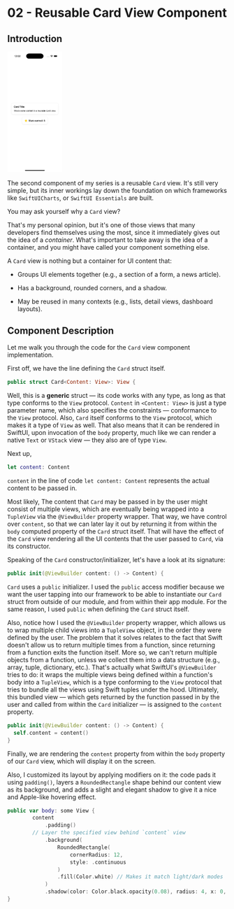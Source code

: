 # 02 - Reusable Card View Component

## Introduction

<img src="./Card.png" width="25%" height="25%"/>

The second component of my series is a reusable `Card` view. It's still very simple, but its inner workings lay down the foundation on which frameworks like `SwiftUICharts`, or `SwiftUI Essentials` are built.

You may ask yourself why a `Card` view?

That's my personal opinion, but it's one of those views that many developers find themselves using the most, since it immediately gives out the idea of a _container_. What's important to take away is the idea of a container, and you might have called your component something else.

A `Card` view is nothing but a container for UI content that:

- Groups UI elements together (e.g., a section of a form, a news article).

- Has a background, rounded corners, and a shadow.

- May be reused in many contexts (e.g., lists, detail views, dashboard layouts).

## Component Description

Let me walk you through the code for the `Card` view component implementation.

First off, we have the line defining the `Card` struct itself.

```swift
public struct Card<Content: View>: View {
```

Well, this is a **generic** struct — its code works with any type, as long as that type conforms to the `View` protocol. `Content` in `<Content: View>` is just a type parameter name, which also specifies the constraints — conformance to the `View` protocol. Also, `Card` itself conforms to the `View` protocol, which makes it a type of `View` as well. That also means that it can be rendered in SwiftUI, upon invocation of the `body` property, much like we can render a native `Text` or `VStack` view — they also are of type `View`.

Next up,

```swift
let content: Content
```

`content` in the line of code `let content: Content` represents the actual content to be passed in. 

Most likely, The content that `Card` may be passed in by the user might consist of multiple views, which are eventually being wrapped into a `TupleView` via the `@ViewBuilder` property wrapper. That way, we have control over `content`, so that we can later lay it out by returning it from within the `body` computed property of the `Card` struct itself. That will have the effect of the `Card` view rendering all the UI contents that the user passed to `Card`, via its constructor.

Speaking of the `Card` constructor/initializer, let's have a look at its signature:

```swift
public init(@ViewBuilder content: () -> Content) {
```

`Card` uses a `public` initializer. I used the `public` access modifier because we want the user tapping into our framework to be able to instantiate our `Card` struct from outside of our module, and from within their app module. For the same reason, I used `public` when defining the `Card` struct itself.

Also, notice how I used the `@ViewBuilder` property wrapper, which allows us to wrap multiple child views into a `TupleView` object, in the order they were defined by the user. The problem that it solves relates to the fact that Swift doesn't allow us to return multiple times from a function, since returning from a function exits the function itself. More so, we can't return multiple objects from a function, unless we collect them into a data structure (e.g., array, tuple, dictionary, etc.). That's actually what SwiftUI's `@ViewBuilder` tries to do: it wraps the multiple views being defined within a function's body into a `TupleView`, which is a type conforming to the `View` protocol that tries to bundle all the views using Swift tuples under the hood. Ultimately, this bundled view — which gets returned by the function passed in by the user and called from within the `Card` initializer — is assigned to the `content` property.

```swift
public init(@ViewBuilder content: () -> Content) {
  self.content = content()
}
```

Finally, we are rendering the `content` property from within the `body` property of our `Card` view, which will display it on the screen.

Also, I customized its layout by applying modifiers on it: the code pads it using `padding()`, layers a `RoundedRectangle` shape behind our content view as its background, and adds a slight and elegant shadow to give it a nice and Apple-like hovering effect. 

```swift
public var body: some View {
        content
            .padding()
        // Layer the specified view behind `content` view
            .background(
                RoundedRectangle(
                    cornerRadius: 12,
                    style: .continuous
                )
                .fill(Color.white) // Makes it match light/dark modes
            )
            .shadow(color: Color.black.opacity(0.08), radius: 4, x: 0, y: 2)
}
```


